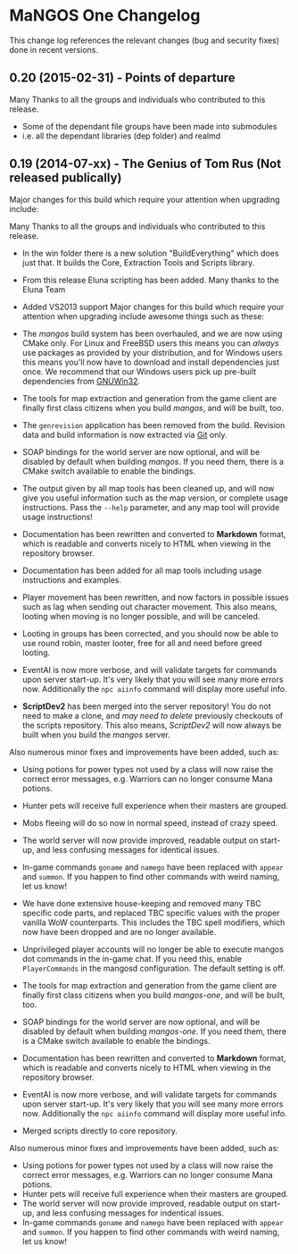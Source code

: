 MaNGOS One Changelog
====================
This change log references the relevant changes (bug and security fixes) done
in recent versions.

0.20 (2015-02-31) - Points of departure
---------------------------------------
Many Thanks to all the groups and individuals who contributed to this release.

* Some of the dependant file groups have been made into submodules
* i.e. all the dependant libraries (dep folder) and realmd

		

0.19 (2014-07-xx) - The Genius of Tom Rus (Not released publically)
--------------------------------
Major changes for this build which require your attention when upgrading include:

Many Thanks to all the groups and individuals who contributed to this release.

* In the win folder there is a new solution "BuildEverything" which does just that.
  It builds the Core, Extraction Tools and Scripts library.
* From this release Eluna scripting has been added. Many thanks to the Eluna Team

* Added VS2013 support
Major changes for this build which require your attention when upgrading include
awesome things such as these:

* The *mangos* build system has been overhauled, and we are now using CMake
  only. For Linux and FreeBSD users this means you can *always* use packages as
  provided by your distribution, and for Windows users this means you'll now
  have to download and install dependencies just once.
  We recommend that our Windows users pick up pre-built dependencies from
  [GNUWin32](http://gnuwin32.sourceforge.net/).
* The tools for map extraction and generation from the game client are finally
  first class citizens when you build *mangos*, and will be built, too.
* The `genrevision` application has been removed from the build. Revision data
  and build information is now extracted via [Git](http://git-scm.com/) only.
* SOAP bindings for the world server are now optional, and will be disabled by
  default when building *mangos*. If you need them, there is a CMake switch
  available to enable the bindings.
* The output given by all map tools has been cleaned up, and will now give you
  useful information such as the map version, or complete usage instructions.
  Pass the `--help` parameter, and any map tool will provide usage instructions!
* Documentation has been rewritten and converted to **Markdown** format, which
  is readable and converts nicely to HTML when viewing in the repository browser.
* Documentation has been added for all map tools including usage instructions
  and examples.
* Player movement has been rewritten, and now factors in possible issues such as
  lag when sending out character movement. This also means, looting when moving
  is no longer possible, and will be canceled.
* Looting in groups has been corrected, and you should now be able to use round
  robin, master looter, free for all and need before greed looting.
* EventAI is now more verbose, and will validate targets for commands upon server
  start-up. It's very likely that you will see many more errors now. Additionally
  the `npc aiinfo` command will display more useful info.
* **ScriptDev2** has been merged into the server repository! You do not need to
  make a clone, and *may need to delete* previously checkouts of the scripts
  repository. This also means, *ScriptDev2* will now always be built when you
  build the *mangos* server.

Also numerous minor fixes and improvements have been added, such as:

* Using potions for power types not used by a class will now raise the correct
  error messages, e.g. Warriors can no longer consume Mana potions.
* Hunter pets will receive full experience when their masters are grouped.
* Mobs fleeing will do so now in normal speed, instead of crazy speed.
* The world server will now provide improved, readable output on start-up, and
  less confusing messages for identical issues.
* In-game commands `goname` and `namego` have been replaced with `appear` and
  `summon`. If you happen to find other commands with weird naming, let us know!
* We have done extensive house-keeping and removed many TBC specific code parts,
  and replaced TBC specific values with the proper vanilla WoW counterparts.
  This includes the TBC spell modifiers, which now have been dropped and are no
  longer available.
* Unprivileged player accounts will no longer be able to execute mangos dot
  commands in the in-game chat. If you need this, enable `PlayerCommands` in
  the mangosd configuration. The default setting is off.

 * The tools for map extraction and generation from the game client are finally
   first class citizens when you build *mangos-one*, and will be built, too.
 * SOAP bindings for the world server are now optional, and will be disabled by
   default when building *mangos-one*. If you need them, there is a CMake switch
   available to enable the bindings.
 * Documentation has been rewritten and converted to **Markdown** format, which
   is readable and converts nicely to HTML when viewing in the repository browser.
 * EventAI is now more verbose, and will validate targets for commands upon server
   start-up. It's very likely that you will see many more errors now. Additionally
   the `npc aiinfo` command will display more useful info.
 * Merged scripts directly to core repository.

Also numerous minor fixes and improvements have been added, such as:

 * Using potions for power types not used by a class will now raise the correct
   error messages, e.g. Warriors can no longer consume Mana potions.
 * Hunter pets will receive full experience when their masters are grouped.
 * The world server will now provide improved, readable output on start-up, and
   less confusing messages for indentical issues.
 * In-game commands `goname` and `namego` have been replaced with `appear` and
   `summon`. If you happen to find other commands with weird naming, let us know!
